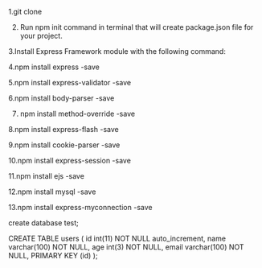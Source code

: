 1.git clone

2. Run npm init command in terminal that will create package.json file for your project.

3.Install Express Framework module with the following command:


4.npm install express -save


5.npm install express-validator -save


6.npm install body-parser -save


7. npm install method-override -save

8.npm install express-flash -save

9.npm install cookie-parser -save

10.npm install express-session -save



11.npm install ejs -save

12.npm install mysql -save

13.npm install express-myconnection -save

create database test;


CREATE TABLE users (
id int(11) NOT NULL auto_increment,
name varchar(100) NOT NULL,
age int(3) NOT NULL,
email varchar(100) NOT NULL,
PRIMARY KEY (id)
);
